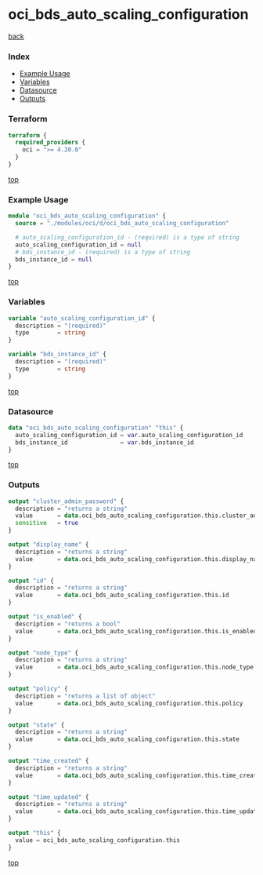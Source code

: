 # oci_bds_auto_scaling_configuration

[back](../oci.md)

### Index

- [Example Usage](#example-usage)
- [Variables](#variables)
- [Datasource](#datasource)
- [Outputs](#outputs)

### Terraform

```terraform
terraform {
  required_providers {
    oci = ">= 4.20.0"
  }
}
```

[top](#index)

### Example Usage

```terraform
module "oci_bds_auto_scaling_configuration" {
  source = "./modules/oci/d/oci_bds_auto_scaling_configuration"

  # auto_scaling_configuration_id - (required) is a type of string
  auto_scaling_configuration_id = null
  # bds_instance_id - (required) is a type of string
  bds_instance_id = null
}
```

[top](#index)

### Variables

```terraform
variable "auto_scaling_configuration_id" {
  description = "(required)"
  type        = string
}

variable "bds_instance_id" {
  description = "(required)"
  type        = string
}
```

[top](#index)

### Datasource

```terraform
data "oci_bds_auto_scaling_configuration" "this" {
  auto_scaling_configuration_id = var.auto_scaling_configuration_id
  bds_instance_id               = var.bds_instance_id
}
```

[top](#index)

### Outputs

```terraform
output "cluster_admin_password" {
  description = "returns a string"
  value       = data.oci_bds_auto_scaling_configuration.this.cluster_admin_password
  sensitive   = true
}

output "display_name" {
  description = "returns a string"
  value       = data.oci_bds_auto_scaling_configuration.this.display_name
}

output "id" {
  description = "returns a string"
  value       = data.oci_bds_auto_scaling_configuration.this.id
}

output "is_enabled" {
  description = "returns a bool"
  value       = data.oci_bds_auto_scaling_configuration.this.is_enabled
}

output "node_type" {
  description = "returns a string"
  value       = data.oci_bds_auto_scaling_configuration.this.node_type
}

output "policy" {
  description = "returns a list of object"
  value       = data.oci_bds_auto_scaling_configuration.this.policy
}

output "state" {
  description = "returns a string"
  value       = data.oci_bds_auto_scaling_configuration.this.state
}

output "time_created" {
  description = "returns a string"
  value       = data.oci_bds_auto_scaling_configuration.this.time_created
}

output "time_updated" {
  description = "returns a string"
  value       = data.oci_bds_auto_scaling_configuration.this.time_updated
}

output "this" {
  value = oci_bds_auto_scaling_configuration.this
}
```

[top](#index)